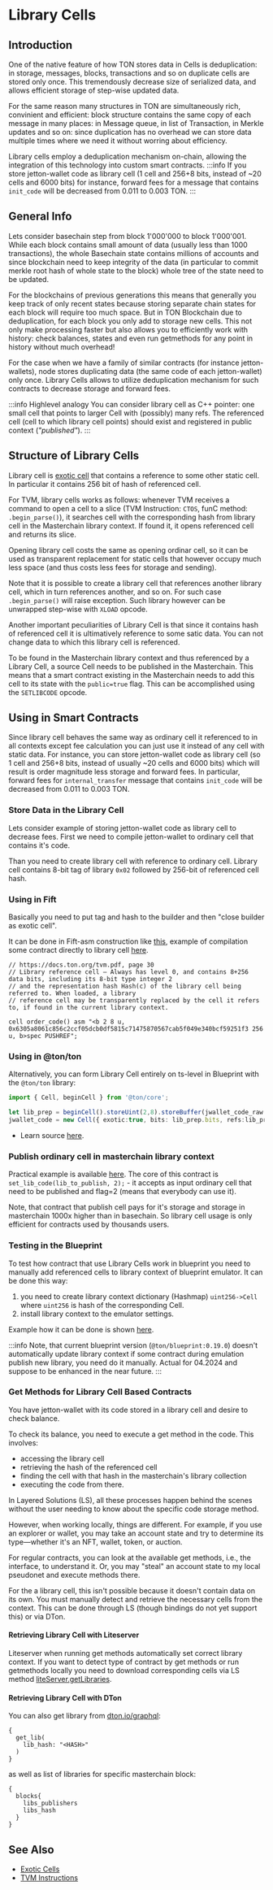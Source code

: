 # Library Cells

## Introduction 
One of the native feature of how TON stores data in Cells is deduplication: in storage, messages, blocks, transactions and so on duplicate cells are stored only once. This tremendously decrease size of serialized data, and allows efficient storage of step-wise updated data.

For the same reason many structures in TON are simultaneously rich, convinient and efficient: block structure contains the same copy of each message in many places: in Message queue, in list of Transaction, in Merkle updates and so on: since duplication has no overhead we can store data multiple times where we need it without worring about efficiency.

Library cells employ a deduplication mechanism on-chain, allowing the integration of this technology into custom smart contracts.
:::info
If you store jetton-wallet code as library cell (1 cell and 256+8 bits, instead of ~20 cells and 6000 bits) for instance, forward fees for a message that contains `init_code` will be decreased from 0.011 to 0.003 TON.
:::

## General Info

Lets consider basechain step from block 1'000'000 to block 1'000'001. While each block contains small amount of data (usually less than 1000 transactions), the whole Basechain state contains millions of accounts and since blockchain need to keep integrity of the data (in particular to commit merkle root hash of whole state to the block) whole tree of the state need to be updated. 

For the blockchains of previous generations this means that generally you keep track of only recent states because storing separate chain states for each block will require too much space. But in TON Blockchain due to deduplication, for each block you only add to storage new cells. This not only make processing faster but also allows you to efficiently work with history: check balances, states and even run getmethods for any point in history without much overhead!

For the case when we have a family of similar contracts (for instance jetton-wallets), node stores duplicating data (the same code of each jetton-wallet) only once. Library Cells allows to utilize deduplication mechanism for such contracts to decrease storage and forward fees. 

:::info Highlevel analogy
You can consider library cell as C++ pointer: one small cell that points to larger Cell with (possibly) many refs. The referenced cell (cell to which library cell points) should exist and registered in public context (_"published"_).
:::

## Structure of Library Cells

Library cell is [exotic cell](/develop/data-formats/exotic-cells) that contains a reference to some other static cell. In particular it contains 256 bit of hash of referenced cell. 

For TVM, library cells works as follows: whenever TVM receives a command to open a cell to a slice (TVM Instruction: `CTOS`, funC method: `.begin_parse()`), it searches cell with the corresponding hash from library cell in the Masterchain library context. If found it, it opens referenced cell and returns its slice. 

Opening library cell costs the same as opening ordinar cell, so it can be used as transparent replacement for static cells that however occupy much less space (and thus costs less fees for storage and sending).

Note that it is possible to create a library cell that references another library cell, which in turn references another, and so on. For such case `.begin_parse()` will raise exception. Such library however can be unwrapped step-wise with `XLOAD` opcode.

Another important peculiarities of Library Cell is that since it contains hash of referenced cell it is ultimatively reference to some satic data. You can not change data to which this library cell is referenced.

To be found in the Masterchain library context and thus referenced by a Library Cell, a source Cell needs to be published in the Masterchain.  This means that a smart contract existing in the Masterchain needs to add this cell to its state with the `public=true` flag. This can be accomplished using the `SETLIBCODE` opcode. 

## Using in Smart Contracts

Since library cell behaves the same way as ordinary cell it referenced to in all contexts except fee calculation you can just use it instead of any cell with static data. For instance, you can store jetton-wallet code as library cell (so 1 cell and 256+8 bits, instead of usually ~20 cells and 6000 bits) which will result is order magnitude less storage and forward fees. In particular, forward fees for `internal_transfer` message that contains `init_code` will be decreased from 0.011 to 0.003 TON.

### Store Data in the Library Cell
Lets consider example of storing jetton-wallet code as library cell to decrease fees. First we need to compile jetton-wallet to ordinary cell that contains it's code.

Than you need to create library cell with reference to ordinary cell. Library cell contains 8-bit tag of library `0x02` followed by 256-bit of referenced cell hash.

### Using in Fift
Basically you need to put tag and hash to the builder and then "close builder as exotic cell".

It can be done in Fift-asm construction like [this](https://github.com/ton-blockchain/multisig-contract-v2/blob/master/contracts/auto/order_code.func), example of compilation some contract directly to library cell [here](https://github.com/ton-blockchain/multisig-contract-v2/blob/master/wrappers/Order.compile.ts).

```func
// https://docs.ton.org/tvm.pdf, page 30
// Library reference cell — Always has level 0, and contains 8+256 data bits, including its 8-bit type integer 2 
// and the representation hash Hash(c) of the library cell being referred to. When loaded, a library
// reference cell may be transparently replaced by the cell it refers to, if found in the current library context.

cell order_code() asm "<b 2 8 u, 0x6305a8061c856c2ccf05dcb0df5815c71475870567cab5f049e340bcf59251f3 256 u, b>spec PUSHREF";
```
### Using in @ton/ton
Alternatively, you can form Library Cell entirely on ts-level in Blueprint with the `@ton/ton` library:  

```ts
import { Cell, beginCell } from '@ton/core';

let lib_prep = beginCell().storeUint(2,8).storeBuffer(jwallet_code_raw.hash()).endCell();
jwallet_code = new Cell({ exotic:true, bits: lib_prep.bits, refs:lib_prep.refs});
```

* Learn source [here](https://github.com/ton-blockchain/stablecoin-contract/blob/de08b905214eb253d27009db6a124fd1feadbf72/sandbox_tests/JettonWallet.spec.ts#L104C1-L105C90).

### Publish ordinary cell in masterchain library context
Practical example is available [here](https://github.com/ton-blockchain/multisig-contract-v2/blob/master/contracts/helper/librarian.func). The core of this contract is `set_lib_code(lib_to_publish, 2);` - it accepts as input ordinary cell that need to be published and flag=2 (means that everybody can use it).

Note, that contract that publish cell pays for it's storage and storage in masterchain 1000x higher than in basechain. So library cell usage is only efficient for contracts used by thousands users.

### Testing in the Blueprint

To test how contract that use Library Cells work in blueprint you need to manually add referenced cells to library context of blueprint emulator. It can be done this way:
1) you need to create library context dictionary (Hashmap) `uint256->Cell` where `uint256` is hash of the corresponding Cell.
2) install library context to the emulator settings.

Example how it can be done is shown [here](https://github.com/ton-blockchain/stablecoin-contract/blob/de08b905214eb253d27009db6a124fd1feadbf72/sandbox_tests/JettonWallet.spec.ts#L100C9-L103C32).

:::info
Note, that current blueprint version (`@ton/blueprint:0.19.0`) doesn't automatically update library context if some contract during emulation publish new library, you need do it manually.
Actual for 04.2024 and suppose to be enhanced in the near future.
:::

### Get Methods for Library Cell Based Contracts

You have jetton-wallet with its code stored in a library cell and desire to check balance. 

To check its balance, you need to execute a get method in the code. This involves:
- accessing the library cell
- retrieving the hash of the referenced cell
- finding the cell with that hash in the masterchain's library collection
- executing the code from there. 

In Layered Solutions (LS), all these processes happen behind the scenes without the user needing to know about the specific code storage method.

However, when working locally, things are different. For example, if you use an explorer or wallet, you may take an account state and try to determine its type—whether it's an NFT, wallet, token, or auction. 

For regular contracts, you can look at the available get methods, i.e., the interface, to understand it. Or, you may "steal" an account state to my local pseudonet and execute methods there. 

For the a library cell, this isn't possible because it doesn't contain data on its own. You must manually detect and retrieve the necessary cells from the context. This can be done through LS (though bindings do not yet support this) or via DTon.


#### Retrieving Library Cell with Liteserver
Liteserver when running get methods automatically set correct library context. If you want to detect type of contract by get methods or run getmethods locally you need to download corresponding cells via LS method [liteServer.getLibraries](https://github.com/ton-blockchain/ton/blob/4cfe1d1a96acf956e28e2bbc696a143489e23631/tl/generate/scheme/lite_api.tl#L96).

#### Retrieving Library Cell with DTon
You can also get library from [dton.io/graphql](https://dton.io/graphql):
```
{
  get_lib(
    lib_hash: "<HASH>"
  )
}
```
as well as list of libraries for specific masterchain block:
```
{
  blocks{
    libs_publishers
    libs_hash
  }
}
```

## See Also

* [Exotic Cells](/develop/data-formats/exotic-cells) 
* [TVM Instructions](/learn/tvm-instructions/instructions)


